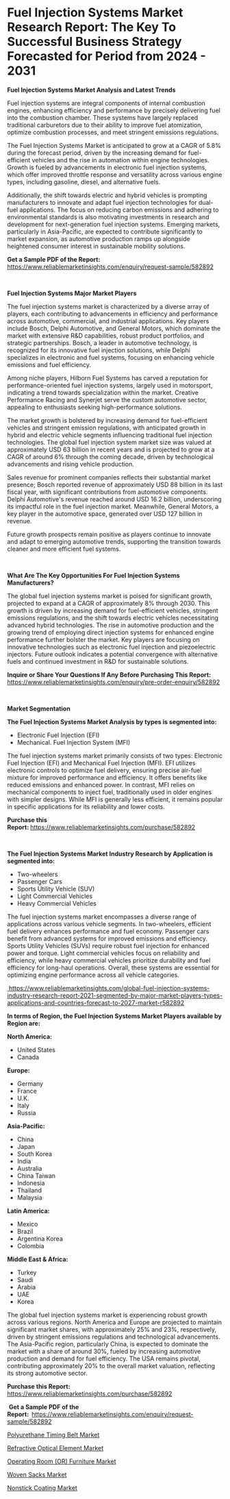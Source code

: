 <p><h1>Fuel Injection Systems Market Research Report: The Key To Successful Business Strategy Forecasted for Period from 2024 - 2031</h1></p><p><strong>Fuel Injection Systems Market Analysis and Latest Trends</strong></p>
<p><p>Fuel injection systems are integral components of internal combustion engines, enhancing efficiency and performance by precisely delivering fuel into the combustion chamber. These systems have largely replaced traditional carburetors due to their ability to improve fuel atomization, optimize combustion processes, and meet stringent emissions regulations. </p><p>The Fuel Injection Systems Market is anticipated to grow at a CAGR of 5.8% during the forecast period, driven by the increasing demand for fuel-efficient vehicles and the rise in automation within engine technologies. Growth is fueled by advancements in electronic fuel injection systems, which offer improved throttle response and versatility across various engine types, including gasoline, diesel, and alternative fuels. </p><p>Additionally, the shift towards electric and hybrid vehicles is prompting manufacturers to innovate and adapt fuel injection technologies for dual-fuel applications. The focus on reducing carbon emissions and adhering to environmental standards is also motivating investments in research and development for next-generation fuel injection systems. Emerging markets, particularly in Asia-Pacific, are expected to contribute significantly to market expansion, as automotive production ramps up alongside heightened consumer interest in sustainable mobility solutions.</p></p>
<p><strong>Get a Sample PDF of the Report:&nbsp;</strong> <a href="https://www.reliablemarketinsights.com/enquiry/request-sample/582892?utm_campaign=1398&utm_medium=2&utm_source=Github&utm_content=ia&utm_term=27092024&utm_id=fuel-injection-systems">https://www.reliablemarketinsights.com/enquiry/request-sample/582892</a></p>
<p>&nbsp;</p>
<p><strong>Fuel Injection Systems Major Market Players</strong></p>
<p><p>The fuel injection systems market is characterized by a diverse array of players, each contributing to advancements in efficiency and performance across automotive, commercial, and industrial applications. Key players include Bosch, Delphi Automotive, and General Motors, which dominate the market with extensive R&D capabilities, robust product portfolios, and strategic partnerships. Bosch, a leader in automotive technology, is recognized for its innovative fuel injection solutions, while Delphi specializes in electronic and fuel systems, focusing on enhancing vehicle emissions and fuel efficiency.</p><p>Among niche players, Hilborn Fuel Systems has carved a reputation for performance-oriented fuel injection systems, largely used in motorsport, indicating a trend towards specialization within the market. Creative Performance Racing and Synerjet serve the custom automotive sector, appealing to enthusiasts seeking high-performance solutions. </p><p>The market growth is bolstered by increasing demand for fuel-efficient vehicles and stringent emission regulations, with anticipated growth in hybrid and electric vehicle segments influencing traditional fuel injection technologies. The global fuel injection system market size was valued at approximately USD 63 billion in recent years and is projected to grow at a CAGR of around 6% through the coming decade, driven by technological advancements and rising vehicle production.</p><p>Sales revenue for prominent companies reflects their substantial market presence; Bosch reported revenue of approximately USD 88 billion in its last fiscal year, with significant contributions from automotive components. Delphi Automotive's revenue reached around USD 16.2 billion, underscoring its impactful role in the fuel injection market. Meanwhile, General Motors, a key player in the automotive space, generated over USD 127 billion in revenue.</p><p>Future growth prospects remain positive as players continue to innovate and adapt to emerging automotive trends, supporting the transition towards cleaner and more efficient fuel systems.</p></p>
<p>&nbsp;</p>
<p><strong>What Are The Key Opportunities For Fuel Injection Systems Manufacturers?</strong></p>
<p><p>The global fuel injection systems market is poised for significant growth, projected to expand at a CAGR of approximately 8% through 2030. This growth is driven by increasing demand for fuel-efficient vehicles, stringent emissions regulations, and the shift towards electric vehicles necessitating advanced hybrid technologies. The rise in automotive production and the growing trend of employing direct injection systems for enhanced engine performance further bolster the market. Key players are focusing on innovative technologies such as electronic fuel injection and piezoelectric injectors. Future outlook indicates a potential convergence with alternative fuels and continued investment in R&D for sustainable solutions.</p></p>
<p><strong>Inquire or Share Your Questions If Any Before Purchasing This Report:</strong> <a href="https://www.reliablemarketinsights.com/enquiry/pre-order-enquiry/582892?utm_campaign=1398&utm_medium=2&utm_source=Github&utm_content=ia&utm_term=27092024&utm_id=fuel-injection-systems">https://www.reliablemarketinsights.com/enquiry/pre-order-enquiry/582892</a></p>
<p>&nbsp;</p>
<p><strong>Market Segmentation</strong></p>
<p><strong>The Fuel Injection Systems Market Analysis by types is segmented into:</strong></p>
<p><ul><li>Electronic Fuel Injection (EFI)</li><li>Mechanical. Fuel Injection System (MFI)</li></ul></p>
<p><p>The fuel injection systems market primarily consists of two types: Electronic Fuel Injection (EFI) and Mechanical Fuel Injection (MFI). EFI utilizes electronic controls to optimize fuel delivery, ensuring precise air-fuel mixture for improved performance and efficiency. It offers benefits like reduced emissions and enhanced power. In contrast, MFI relies on mechanical components to inject fuel, traditionally used in older engines with simpler designs. While MFI is generally less efficient, it remains popular in specific applications for its reliability and lower costs.</p></p>
<p><strong>Purchase this Report:&nbsp;</strong><a href="https://www.reliablemarketinsights.com/purchase/582892?utm_campaign=1398&utm_medium=2&utm_source=Github&utm_content=ia&utm_term=27092024&utm_id=fuel-injection-systems">https://www.reliablemarketinsights.com/purchase/582892</a></p>
<p>&nbsp;</p>
<p><strong>The Fuel Injection Systems Market Industry Research by Application is segmented into:</strong></p>
<p><ul><li>Two-wheelers</li><li>Passenger Cars</li><li>Sports Utility Vehicle (SUV)</li><li>Light Commercial Vehicles</li><li>Heavy Commercial Vehicles</li></ul></p>
<p><p>The fuel injection systems market encompasses a diverse range of applications across various vehicle segments. In two-wheelers, efficient fuel delivery enhances performance and fuel economy. Passenger cars benefit from advanced systems for improved emissions and efficiency. Sports Utility Vehicles (SUVs) require robust fuel injection for enhanced power and torque. Light commercial vehicles focus on reliability and efficiency, while heavy commercial vehicles prioritize durability and fuel efficiency for long-haul operations. Overall, these systems are essential for optimizing engine performance across all vehicle categories.</p></p>
<p><a href="https://www.reliablemarketinsights.com/global-fuel-injection-systems-industry-research-report-2021-segmented-by-major-market-players-types-applications-and-countries-forecast-to-2027-market-r582892?utm_campaign=1398&utm_medium=2&utm_source=Github&utm_content=ia&utm_term=27092024&utm_id=fuel-injection-systems">&nbsp;https://www.reliablemarketinsights.com/global-fuel-injection-systems-industry-research-report-2021-segmented-by-major-market-players-types-applications-and-countries-forecast-to-2027-market-r582892</a></p>
<p><strong>In terms of Region, the Fuel Injection Systems Market Players available by Region are:</strong></p>
<p>
    <p> <strong> North America: </strong>
        <ul>
            <li>United States</li>
            <li>Canada</li>
        </ul>
        </p> 
    <p> <strong> Europe: </strong>
        <ul>
            <li>Germany</li>
            <li>France</li>
            <li>U.K.</li>
            <li>Italy</li>
            <li>Russia</li>
        </ul>
        </p> 
    <p> <strong> Asia-Pacific: </strong>
        <ul>
            <li>China</li>
            <li>Japan</li>
            <li>South Korea</li>
            <li>India</li>
            <li>Australia</li>
            <li>China Taiwan</li>
            <li>Indonesia</li>
            <li>Thailand</li>
            <li>Malaysia</li>
        </ul>
        </p> 
    <p> <strong> Latin America: </strong>
        <ul>
            <li>Mexico</li>
            <li>Brazil</li>
            <li>Argentina Korea</li>
            <li>Colombia</li>
        </ul>
        </p> 
    <p> <strong> Middle East & Africa: </strong>
        <ul>
            <li>Turkey</li>
            <li>Saudi</li>
            <li>Arabia</li>
            <li>UAE</li>
            <li>Korea</li>
        </ul>
    </p>
    </p>
<p><p>The global fuel injection systems market is experiencing robust growth across various regions. North America and Europe are projected to maintain significant market shares, with approximately 25% and 23%, respectively, driven by stringent emissions regulations and technological advancements. The Asia-Pacific region, particularly China, is expected to dominate the market with a share of around 30%, fueled by increasing automotive production and demand for fuel efficiency. The USA remains pivotal, contributing approximately 20% to the overall market valuation, reflecting its strong automotive sector.</p></p>
<p><strong>Purchase this Report: </strong><a href="https://www.reliablemarketinsights.com/purchase/582892?utm_campaign=1398&utm_medium=2&utm_source=Github&utm_content=ia&utm_term=27092024&utm_id=fuel-injection-systems">https://www.reliablemarketinsights.com/purchase/582892</a></p>
<p>&nbsp;<strong>Get a Sample PDF of the Report:&nbsp;&nbsp;</strong><a href="https://www.reliablemarketinsights.com/enquiry/request-sample/582892?utm_campaign=1398&utm_medium=2&utm_source=Github&utm_content=ia&utm_term=27092024&utm_id=fuel-injection-systems">https://www.reliablemarketinsights.com/enquiry/request-sample/582892</a></p>
<p><strong></strong></p>
<p><p><a href="https://www.linkedin.com/pulse/polyurethane-timing-belt-market-outlook-share-analysis--pwtef?utm_campaign=1398&utm_medium=2&utm_source=Github&utm_content=ia&utm_term=27092024&utm_id=fuel-injection-systems">Polyurethane Timing Belt Market</a></p><p><a href="https://issuu.com/reportprime-2/docs/refractive-optical-element-market-s_65241a504c6d00?utm_campaign=1398&utm_medium=2&utm_source=Github&utm_content=ia&utm_term=27092024&utm_id=fuel-injection-systems">Refractive Optical Element Market</a></p><p><a href="https://issuu.com/reportprime-2/docs/operating-room-or-furniture-market-_79a3e58844d65a?utm_campaign=1398&utm_medium=2&utm_source=Github&utm_content=ia&utm_term=27092024&utm_id=fuel-injection-systems">Operating Room (OR) Furniture Market</a></p><p><a href="https://www.linkedin.com/pulse/woven-sacks-market-size-type-less-than-20-kg20-40-kg40-kg-dlobf?utm_campaign=1398&utm_medium=2&utm_source=Github&utm_content=ia&utm_term=27092024&utm_id=fuel-injection-systems">Woven Sacks Market</a></p><p><a href="https://www.linkedin.com/pulse/exploring-nonstick-coating-market-dynamics-global-trends-pw7rf?utm_campaign=1398&utm_medium=2&utm_source=Github&utm_content=ia&utm_term=27092024&utm_id=fuel-injection-systems">Nonstick Coating Market</a></p></p>